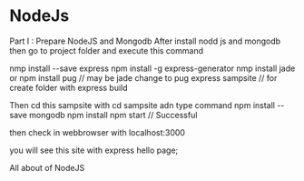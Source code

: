 # NodeJs

Part I : Prepare NodeJS and Mongodb 
After install nodd js and mongodb then go to project  folder and execute this command

nmp install --save express
npm install -g express-generator
nmp install jade or npm install pug // may be jade change to pug
express sampsite // for create folder with express build

Then cd this sampsite with cd sampsite adn type command
npm install --save mongodb
npm install
npm start // Successful

then check in webbrowser with localhost:3000
 
 you will see this site with express hello page;



All about of NodeJS
